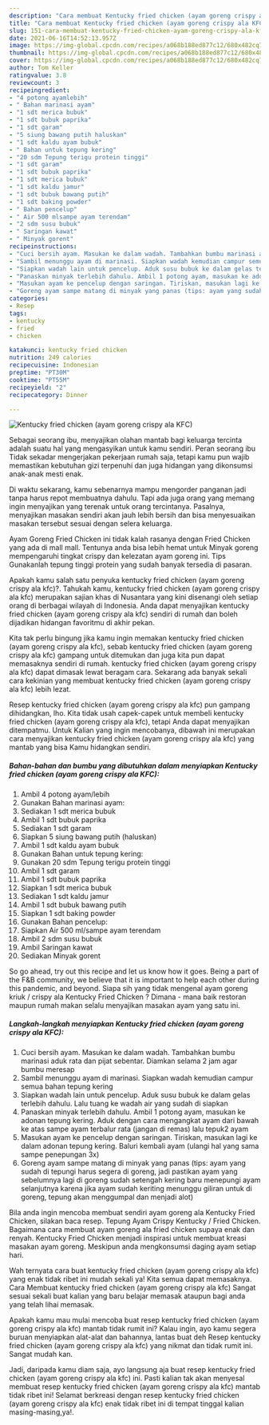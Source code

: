 ```yaml
---
description: "Cara membuat Kentucky fried chicken (ayam goreng crispy ala KFC) yang enak dan Mudah Dibuat"
title: "Cara membuat Kentucky fried chicken (ayam goreng crispy ala KFC) yang enak dan Mudah Dibuat"
slug: 151-cara-membuat-kentucky-fried-chicken-ayam-goreng-crispy-ala-kfc-yang-enak-dan-mudah-dibuat
date: 2021-06-16T14:52:13.957Z
image: https://img-global.cpcdn.com/recipes/a068b188ed877c12/680x482cq70/kentucky-fried-chicken-ayam-goreng-crispy-ala-kfc-foto-resep-utama.jpg
thumbnail: https://img-global.cpcdn.com/recipes/a068b188ed877c12/680x482cq70/kentucky-fried-chicken-ayam-goreng-crispy-ala-kfc-foto-resep-utama.jpg
cover: https://img-global.cpcdn.com/recipes/a068b188ed877c12/680x482cq70/kentucky-fried-chicken-ayam-goreng-crispy-ala-kfc-foto-resep-utama.jpg
author: Tom Keller
ratingvalue: 3.8
reviewcount: 3
recipeingredient:
- "4 potong ayamlebih"
- " Bahan marinasi ayam"
- "1 sdt merica bubuk"
- "1 sdt bubuk paprika"
- "1 sdt garam"
- "5 siung bawang putih haluskan"
- "1 sdt kaldu ayam bubuk"
- " Bahan untuk tepung kering"
- "20 sdm Tepung terigu protein tinggi"
- "1 sdt garam"
- "1 sdt bubuk paprika"
- "1 sdt merica bubuk"
- "1 sdt kaldu jamur"
- "1 sdt bubuk bawang putih"
- "1 sdt baking powder"
- " Bahan pencelup"
- " Air 500 mlsampe ayam terendam"
- "2 sdm susu bubuk"
- " Saringan kawat"
- " Minyak gorent"
recipeinstructions:
- "Cuci bersih ayam. Masukan ke dalam wadah. Tambahkan bumbu marinasi aduk rata dan pijat sebentar. Diamkan selama 2 jam agar bumbu meresap"
- "Sambil menunggu ayam di marinasi. Siapkan wadah kemudian campur semua bahan tepung kering"
- "Siapkan wadah lain untuk pencelup. Aduk susu bubuk ke dalam gelas terlebih dahulu. Lalu tuang ke wadah air yang sudah di siapkan"
- "Panaskan minyak terlebih dahulu. Ambil 1 potong ayam, masukan ke adonan tepung kering. Aduk dengan cara mengangkat ayam dari bawah ke atas sampe ayam terbalur rata (jangan di remas) lalu tepuk2 ayam"
- "Masukan ayam ke pencelup dengan saringan. Tiriskan, masukan lagi ke dalam adonan tepung kering. Baluri kembali ayam (ulangi hal yang sama sampe penepungan 3x)"
- "Goreng ayam sampe matang di minyak yang panas (tips: ayam yang sudah di tepungi harus segera di goreng, jadi pastikan ayam yang sebelumnya lagi di goreng sudah setengah kering baru menepungi ayam selanjutnya karena jika ayam sudah keriting menunggu giliran untuk di goreng, tepung akan menggumpal dan menjadi alot)"
categories:
- Resep
tags:
- kentucky
- fried
- chicken

katakunci: kentucky fried chicken 
nutrition: 249 calories
recipecuisine: Indonesian
preptime: "PT30M"
cooktime: "PT55M"
recipeyield: "2"
recipecategory: Dinner

---
```



![Kentucky fried chicken (ayam goreng crispy ala KFC)](https://img-global.cpcdn.com/recipes/a068b188ed877c12/680x482cq70/kentucky-fried-chicken-ayam-goreng-crispy-ala-kfc-foto-resep-utama.jpg)

Sebagai seorang ibu, menyajikan olahan mantab bagi keluarga tercinta adalah suatu hal yang mengasyikan untuk kamu sendiri. Peran seorang ibu Tidak sekadar mengerjakan pekerjaan rumah saja, tetapi kamu pun wajib memastikan kebutuhan gizi terpenuhi dan juga hidangan yang dikonsumsi anak-anak mesti enak.

Di waktu  sekarang, kamu sebenarnya mampu mengorder panganan jadi tanpa harus repot membuatnya dahulu. Tapi ada juga orang yang memang ingin menyajikan yang terenak untuk orang tercintanya. Pasalnya, menyajikan masakan sendiri akan jauh lebih bersih dan bisa menyesuaikan masakan tersebut sesuai dengan selera keluarga. 

Ayam Goreng Fried Chicken ini tidak kalah rasanya dengan Fried Chicken yang ada di mall mall. Tentunya anda bisa lebih hemat untuk Minyak goreng mempengaruhi tingkat crispy dan kelezatan ayam goreng ini. Tips Gunakanlah tepung tinggi protein yang sudah banyak tersedia di pasaran.

Apakah kamu salah satu penyuka kentucky fried chicken (ayam goreng crispy ala kfc)?. Tahukah kamu, kentucky fried chicken (ayam goreng crispy ala kfc) merupakan sajian khas di Nusantara yang kini disenangi oleh setiap orang di berbagai wilayah di Indonesia. Anda dapat menyajikan kentucky fried chicken (ayam goreng crispy ala kfc) sendiri di rumah dan boleh dijadikan hidangan favoritmu di akhir pekan.

Kita tak perlu bingung jika kamu ingin memakan kentucky fried chicken (ayam goreng crispy ala kfc), sebab kentucky fried chicken (ayam goreng crispy ala kfc) gampang untuk ditemukan dan juga kita pun dapat memasaknya sendiri di rumah. kentucky fried chicken (ayam goreng crispy ala kfc) dapat dimasak lewat beragam cara. Sekarang ada banyak sekali cara kekinian yang membuat kentucky fried chicken (ayam goreng crispy ala kfc) lebih lezat.

Resep kentucky fried chicken (ayam goreng crispy ala kfc) pun gampang dihidangkan, lho. Kita tidak usah capek-capek untuk membeli kentucky fried chicken (ayam goreng crispy ala kfc), tetapi Anda dapat menyajikan ditempatmu. Untuk Kalian yang ingin mencobanya, dibawah ini merupakan cara menyajikan kentucky fried chicken (ayam goreng crispy ala kfc) yang mantab yang bisa Kamu hidangkan sendiri.

<!--inarticleads1-->

##### Bahan-bahan dan bumbu yang dibutuhkan dalam menyiapkan Kentucky fried chicken (ayam goreng crispy ala KFC):

1. Ambil 4 potong ayam/lebih
1. Gunakan  Bahan marinasi ayam:
1. Sediakan 1 sdt merica bubuk
1. Ambil 1 sdt bubuk paprika
1. Sediakan 1 sdt garam
1. Siapkan 5 siung bawang putih (haluskan)
1. Ambil 1 sdt kaldu ayam bubuk
1. Gunakan  Bahan untuk tepung kering:
1. Gunakan 20 sdm Tepung terigu protein tinggi
1. Ambil 1 sdt garam
1. Ambil 1 sdt bubuk paprika
1. Siapkan 1 sdt merica bubuk
1. Sediakan 1 sdt kaldu jamur
1. Ambil 1 sdt bubuk bawang putih
1. Siapkan 1 sdt baking powder
1. Gunakan  Bahan pencelup:
1. Siapkan  Air 500 ml/sampe ayam terendam
1. Ambil 2 sdm susu bubuk
1. Ambil  Saringan kawat
1. Sediakan  Minyak gorent


So go ahead, try out this recipe and let us know how it goes. Being a part of the F&amp;B community, we believe that it is important to help each other during this pandemic, and beyond. Siapa sih yang tidak mengenal ayam goreng kriuk / crispy ala Kentucky Fried Chicken ? Dimana - mana baik restoran maupun rumah makan selalu menyajikan masakan ayam yang satu ini. 

<!--inarticleads2-->

##### Langkah-langkah menyiapkan Kentucky fried chicken (ayam goreng crispy ala KFC):

1. Cuci bersih ayam. Masukan ke dalam wadah. Tambahkan bumbu marinasi aduk rata dan pijat sebentar. Diamkan selama 2 jam agar bumbu meresap
1. Sambil menunggu ayam di marinasi. Siapkan wadah kemudian campur semua bahan tepung kering
1. Siapkan wadah lain untuk pencelup. Aduk susu bubuk ke dalam gelas terlebih dahulu. Lalu tuang ke wadah air yang sudah di siapkan
1. Panaskan minyak terlebih dahulu. Ambil 1 potong ayam, masukan ke adonan tepung kering. Aduk dengan cara mengangkat ayam dari bawah ke atas sampe ayam terbalur rata (jangan di remas) lalu tepuk2 ayam
1. Masukan ayam ke pencelup dengan saringan. Tiriskan, masukan lagi ke dalam adonan tepung kering. Baluri kembali ayam (ulangi hal yang sama sampe penepungan 3x)
1. Goreng ayam sampe matang di minyak yang panas (tips: ayam yang sudah di tepungi harus segera di goreng, jadi pastikan ayam yang sebelumnya lagi di goreng sudah setengah kering baru menepungi ayam selanjutnya karena jika ayam sudah keriting menunggu giliran untuk di goreng, tepung akan menggumpal dan menjadi alot)


Bila anda ingin mencoba membuat sendiri ayam goreng ala Kentucky Fried Chicken, silakan baca resep. Tepung Ayam Crispy Kentucky / Fried Chicken. Bagaimana cara membuat ayam goreng ala fried chicken supaya enak dan renyah. Kentucky Fried Chicken menjadi inspirasi untuk membuat kreasi masakan ayam goreng. Meskipun anda mengkonsumsi daging ayam setiap hari. 

Wah ternyata cara buat kentucky fried chicken (ayam goreng crispy ala kfc) yang enak tidak ribet ini mudah sekali ya! Kita semua dapat memasaknya. Cara Membuat kentucky fried chicken (ayam goreng crispy ala kfc) Sangat sesuai sekali buat kalian yang baru belajar memasak ataupun bagi anda yang telah lihai memasak.

Apakah kamu mau mulai mencoba buat resep kentucky fried chicken (ayam goreng crispy ala kfc) mantab tidak rumit ini? Kalau ingin, ayo kamu segera buruan menyiapkan alat-alat dan bahannya, lantas buat deh Resep kentucky fried chicken (ayam goreng crispy ala kfc) yang nikmat dan tidak rumit ini. Sangat mudah kan. 

Jadi, daripada kamu diam saja, ayo langsung aja buat resep kentucky fried chicken (ayam goreng crispy ala kfc) ini. Pasti kalian tak akan menyesal membuat resep kentucky fried chicken (ayam goreng crispy ala kfc) mantab tidak ribet ini! Selamat berkreasi dengan resep kentucky fried chicken (ayam goreng crispy ala kfc) enak tidak ribet ini di tempat tinggal kalian masing-masing,ya!.

